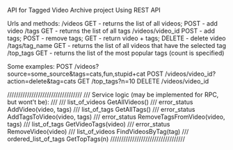 API for Tagged Video Archive project
Using REST API

Urls and methods:
/videos              GET - returns the list of all videos; POST - add video
/tags                GET - returns the list of all tags
/videos/video_id     POST - add tags; POST - remove tags; GET - return video + tags; DELETE - delete video
/tags/tag_name       GET - returns the list of all videos that have the selected tag
/top_tags            GET - returns the list of the most popular tags (count is specified)

Some examples:
POST /videos?source=some_source&tags=cats,fun,stupid+cat
POST /videos/video_id?action=delete&tag=cats
GET /top_tags?n=10
DELETE /videos/video_id  

//////////////////////////////////
/// Service logic (may be implemented for RPC, but wont't be):
/// 
/// list_of_videos GetAllVideos()
/// error_status AddVideo(video, tags)
/// list_of_tags GetAllTags()
/// error_status AddTagsToVideo(video, tags)
/// error_status RemoveTagsFromVideo(video, tags)
/// list_of_tags GetVideoTags(video)
/// error_status RemoveVideo(video)
/// list_of_videos FindVideosByTag(tag)
/// ordered_list_of_tags GetTopTags(n)
//////////////////////////////////

